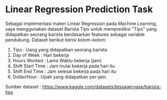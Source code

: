 # Linear Regression Prediction Task
Sebagai implementasi materi Linear Regression pada Machine Learning, saya menggunakan dataset Barista Tips untuk memprediksi "Tips" yang didapatkan seorang barista berdasarkan features sebagai variable pendukung. Dataset berikut berisi kolom-kolom:
1. Tips : Uang yang didapatkan seorang barista
2. Day of Week : Hari bekerja
3. Hours Worked : Lama Waktu bekerja (jam)
4. Shift Start Time : Jam mulai bekerja pada hari itu
5. Shift End Time : Jam selesai bekerja pada hari itu
6. Dollar/Hour : Upah yang didapatkan per-jam.

Sumber dataset : https://www.kaggle.com/datasets/tessagervase/barista-tips
